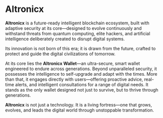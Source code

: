 # Altronicx

**Altronicx** is a future-ready intelligent blockchain ecosystem, built with adaptive security at its core—designed to evolve continuously and withstand threats from quantum computing, elite hackers, and artificial intelligence deliberately created to disrupt digital systems.

Its innovation is not born of this era; it is drawn from the future, crafted to protect and guide the digital civilizations of tomorrow.

At its core lies the **Altronicx Wallet**—an ultra-secure, smart wallet engineered to endure across generations. Beyond unparalleled security, it possesses the intelligence to self-upgrade and adapt with the times. More than that, it engages directly with users—offering proactive advice, real-time alerts, and intelligent consultations for a range of digital needs. It stands as the only wallet designed not just to survive, but to thrive through generations.

**Altronicx** is not just a technology. It is a living fortress—one that grows, evolves, and leads the digital world through unstoppable transformation.
